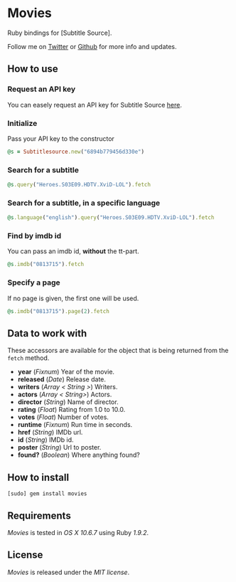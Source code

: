 # Movies

Ruby bindings for [Subtitle Source].

Follow me on [Twitter](http://twitter.com/linusoleander) or [Github](https://github.com/oleander/) for more info and updates.

## How to use

### Request an API key

You can easely request an API key for Subtitle Source [here](http://www.subtitlesource.org/help/contact).

### Initialize 

Pass your API key to the constructor

```` ruby
@s = Subtitlesource.new("6894b779456d330e")
````

### Search for a subtitle

```` ruby
@s.query("Heroes.S03E09.HDTV.XviD-LOL").fetch
````

### Search for a subtitle, in a specific language

```` ruby
@s.language("english").query("Heroes.S03E09.HDTV.XviD-LOL").fetch
````

### Find by imdb id

You can pass an imdb id, **without** the tt-part.

```` ruby
@s.imdb("0813715").fetch
````

### Specify a page

If no page is given, the first one will be used.

```` ruby
@s.imdb("0813715").page(2).fetch
````

## Data to work with

These accessors are available for the object that is being returned from the `fetch` method.

- **year** (*Fixnum*) Year of the movie.
- **released** (*Date*) Release date.
- **writers** (*Array < String >*) Writers.
- **actors** (*Array < String>*) Actors.
- **director** (*String*) Name of director.
- **rating** (*Float*) Rating from 1.0 to 10.0.
- **votes** (*Float*) Number of votes.
- **runtime** (*Fixnum*) Run time in seconds.
- **href** (*String*) IMDb url.
- **id** (*String*) IMDb id.
- **poster** (*String*) Url to poster.
- **found?** (*Boolean*) Where anything found?

## How to install

    [sudo] gem install movies

## Requirements

*Movies* is tested in *OS X 10.6.7* using Ruby *1.9.2*.

## License

*Movies* is released under the *MIT license*.